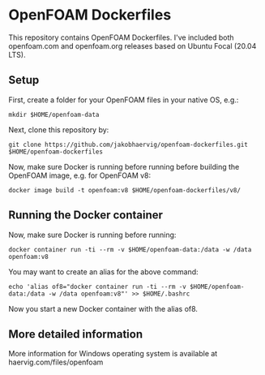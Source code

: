 # OpenFOAM Dockerfiles

This repository contains OpenFOAM Dockerfiles. I've included both openfoam.com and openfoam.org releases based on Ubuntu Focal (20.04 LTS).

## Setup

First, create a folder for your OpenFOAM files in your native OS, e.g.:

```shell
mkdir $HOME/openfoam-data

```

Next, clone this repository by:

```shell
git clone https://github.com/jakobhaervig/openfoam-dockerfiles.git $HOME/openfoam-dockerfiles

```
Now, make sure Docker is running before running before building the OpenFOAM image, e.g. for OpenFOAM v8:

```shell
docker image build -t openfoam:v8 $HOME/openfoam-dockerfiles/v8/

```

## Running the Docker container

Now, make sure Docker is running before running:

```shell
docker container run -ti --rm -v $HOME/openfoam-data:/data -w /data openfoam:v8

```

You may want to create an alias for the above command:

```shell
echo 'alias of8="docker container run -ti --rm -v $HOME/openfoam-data:/data -w /data openfoam:v8"' >> $HOME/.bashrc
```

Now you start a new Docker container with the alias of8.

## More detailed information

More information for Windows operating system is available at haervig.com/files/openfoam
